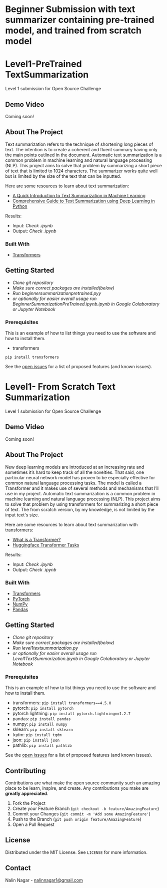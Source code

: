 # Beginner Submission with text summarizer containing pre-trained model, and trained from scratch model

# Level1-PreTrained TextSummarization
Level 1 submission for Open Source Challenge

## Demo Video

Coming soon!

<!-- ABOUT THE PROJECT -->
## About The Project

Text summarization refers to the technique of shortening long pieces of text. The intention is to create a coherent and fluent summary having only the main points outlined in the document. Automatic text summarization is a common problem in machine learning and natural language processing (NLP). This project aims to solve that problem by summarizing a short piece of text that is limited to 1024 characters. The summarizer works quite well but is limited by the size of the text that can be inputted.

Here are some resources to learn about text summarization:

* [A Quick Introduction to Text Summarization in Machine Learning](https://towardsdatascience.com/a-quick-introduction-to-text-summarization-in-machine-learning-3d27ccf18a9f)
* [Comprehensive Guide to Text Summarization using Deep Learning in Python](https://www.analyticsvidhya.com/blog/2019/06/comprehensive-guide-text-summarization-using-deep-learning-python/)
 

Results: 
* Input: *Check .ipynb*
* Output: *Check .ipynb*

### Built With

* [Transformers](https://huggingface.co)


<!-- GETTING STARTED -->
## Getting Started

* *Clone git repository*
* *Make sure correct packages are installed(below)*
* *Run beginnersummarizationpretrained.pyy*
* *or optionally for easier overall usage run BeginnerSummarizationPreTrained.ipynb.ipynb in Google Colaboratory or Jupyter Notebook*

### Prerequisites

This is an example of how to list things you need to use the software and how to install them.
* transformers

```pip install transformers```


See the [open issues](https://github.com/NNDEV1/Level1-TextSummarization/issues) for a list of proposed features (and known issues).


# Level1- From Scratch Text Summarization
Level 1 submission for Open Source Challenge

## Demo Video

Coming soon!

<!-- ABOUT THE PROJECT -->
## About The Project

New deep learning models are introduced at an increasing rate and sometimes it’s hard to keep track of all the novelties. That said, one particular neural network model has proven to be especially effective for common natural language processing tasks. The model is called a Transformer and it makes use of several methods and mechanisms that I’ll use in my project. Automatic text summarization is a common problem in machine learning and natural language processing (NLP). This project aims to solve that problem by using transformers for summarizing a short piece of text. The from scratch version, by my knowledge, is not limited by the input text's size.

Here are some resources to learn about text summarization with transformers:

* [What is a Transformer?](https://medium.com/inside-machine-learning/what-is-a-transformer-d07dd1fbec04)
* [Huggingface Transformer Tasks](https://huggingface.co/transformers/task_summary.html)
 

Results: 
* Input: *Check .ipynb*
* Output: *Check .ipynb*

### Built With

* [Transformers](https://huggingface.co)
* [PyTorch](https://pytorch.org)
* [NumPy](https://numpy.org)
* [Pandas](https://pandas.org)


<!-- GETTING STARTED -->
## Getting Started

* *Clone git repository*
* *Make sure correct packages are installed(below)*
* *Run level1textsummarization.py*
* *or optionally for easier overall usage run Level1TextSummarization.ipynb in Google Colaboratory or Jupyter Notebook*

### Prerequisites

This is an example of how to list things you need to use the software and how to install them.
* transformers:
 ```pip install transformers==4.5.0```
* pytorch:
 ```pip install pytorch```
* pytorch lightning:
 ```pip install pytorch.lightning==1.2.7```
* pandas:
 ```pip install pandas```
* numpy:
 ```pip install numpy```
* sklearn:
 ```pip install sklearn```
* tqdm:
 ```pip install tqdm```
* json:
 ```pip install json```
* pathlib:
 ```pip install pathlib```

See the [open issues](https://github.com/NNDEV1/Level1-TextSummarization/issues) for a list of proposed features (and known issues).

<!-- CONTRIBUTING -->
## Contributing

Contributions are what make the open source community such an amazing place to be learn, inspire, and create. Any contributions you make are **greatly appreciated**.

1. Fork the Project
2. Create your Feature Branch (`git checkout -b feature/AmazingFeature`)
3. Commit your Changes (`git commit -m 'Add some AmazingFeature'`)
4. Push to the Branch (`git push origin feature/AmazingFeature`)
5. Open a Pull Request



<!-- LICENSE -->
## License

Distributed under the MIT License. See `LICENSE` for more information.



<!-- CONTACT -->
## Contact

Nalin Nagar - nalinnagar1@gmail.com




